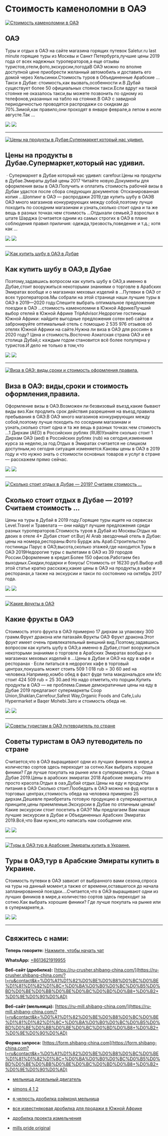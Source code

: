 # Стоимость каменоломни в ОАЭ

<a href="https://swt.shibang-china.com/?l=ru&img&k=%D0%A1%D1%82%D0%BE%D0%B8%D0%BC%D0%BE%D1%81%D1%82%D1%8C+%D0%BA%D0%B0%D0%BC%D0%B5%D0%BD%D0%BE%D0%BB%D0%BE%D0%BC%D0%BD%D0%B8+%D0%B2+%D0%9E%D0%90%D0%AD" target="_blank">![Стоимость каменоломни в ОАЭ](http://static.shibang-china.com/all-800x300/99.jpg)</a>

## ОАЭ
Туры и отдых в ОАЭ на сайте магазина горящих путевок Saletur.ru last minute горящие туры из Москвы и Санкт Петербурга,лучшие цены 2019 года от всех надежных туроператоров,а еще отзывы туристов,отели,фото,экскурсии,погодаВ ОАЭ можно по вполне доступной цене приобрести желанный автомобиль и доставить его домой через Хельсинки.Стоимость туров в Объединенные Арабские …Такси в Дубае: стоимость,как вызвать,особенности и.В Дубай существует более 50 официальных стоянок такси.Если вдруг на такой стоянке не оказалось такси,вы можете позвонить по одному из телефонов,указанных на табло на стоянке.В ОАЭ с завидной периодичностью проводятся распродажи со скидкам до 70%.Зимой,как правило,они проходят в январе феврале,а летом в июле августе.Так …


<a href="https://whatsapp.shibangsoft.com/WhatsApp.php" target="_blank" title="WhatsApp">![](http://static.shibang-china.com/icon/whatsapp.png)</a> <a href="https://swt.shibang-china.com/?l=ru&icon&k=%D0%A1%D1%82%D0%BE%D0%B8%D0%BC%D0%BE%D1%81%D1%82%D1%8C+%D0%BA%D0%B0%D0%BC%D0%B5%D0%BD%D0%BE%D0%BB%D0%BE%D0%BC%D0%BD%D0%B8+%D0%B2+%D0%9E%D0%90%D0%AD" target="_blank">![](http://static.shibang-china.com/icon/chat-ru.png)</a>

---

<a href="https://swt.shibang-china.com/?l=ru&img&k=%D0%A1%D1%82%D0%BE%D0%B8%D0%BC%D0%BE%D1%81%D1%82%D1%8C+%D0%BA%D0%B0%D0%BC%D0%B5%D0%BD%D0%BE%D0%BB%D0%BE%D0%BC%D0%BD%D0%B8+%D0%B2+%D0%9E%D0%90%D0%AD" target="_blank">![Цены на продукты в Дубае.Супермаркет,который нас удивил.](http://static.shibang-china.com/all-800x300/876.jpg)</a>

## Цены на продукты в Дубае.Супермаркет,который нас удивил.
&nbsp;&#0183;&#32;Супермаркет в Дубае который нас удивил: carefour.Цены на продукты в Дубае.Эмираты дубай цены 2017 Читайте новую.Документы для оформления визы в ОАЭ.Получить и оплатить стоимость рабочей визы в Дубаи удастся после сбора следующих документов: Отсканированная копия …Шоппинг в ОАЭ — распродажи 2019,где купить шубу в ОАЭВ ОАЭ много магазинов конкурирующих между собой,поэтому лучше походить по соседним магазинам и узнать,сколько стоит одна и та же вещь в разных точках.чем стоимость …Отдыхали семьей,3 взрослых в штате Шарджа (считается одним из самых строгих в ОАЭ в плане соблюдения правил приличия: одежда,трезвость,поведение и т.д.; хотя как …


<a href="https://whatsapp.shibangsoft.com/WhatsApp.php" target="_blank" title="WhatsApp">![](http://static.shibang-china.com/icon/whatsapp.png)</a> <a href="https://swt.shibang-china.com/?l=ru&icon&k=%D0%A1%D1%82%D0%BE%D0%B8%D0%BC%D0%BE%D1%81%D1%82%D1%8C+%D0%BA%D0%B0%D0%BC%D0%B5%D0%BD%D0%BE%D0%BB%D0%BE%D0%BC%D0%BD%D0%B8+%D0%B2+%D0%9E%D0%90%D0%AD" target="_blank">![](http://static.shibang-china.com/icon/chat-ru.png)</a>

---

<a href="https://swt.shibang-china.com/?l=ru&img&k=%D0%A1%D1%82%D0%BE%D0%B8%D0%BC%D0%BE%D1%81%D1%82%D1%8C+%D0%BA%D0%B0%D0%BC%D0%B5%D0%BD%D0%BE%D0%BB%D0%BE%D0%BC%D0%BD%D0%B8+%D0%B2+%D0%9E%D0%90%D0%AD" target="_blank">![Как купить шубу в ОАЭ,в Дубае](http://static.shibang-china.com/all-800x300/468.jpg)</a>

## Как купить шубу в ОАЭ,в Дубае
Поэтому,задавшись вопросом как купить шубу в ОАЭ,а именно в Дубае,стоит вооружиться некоторыми знаниями о торговле в Арабских Эмиратах вообще и о магазинах меховых изделий в …Путевки в ОАЭ от всех туроператоров.Мы собрали на этой странице наши лучшие туры в ОАЭ в 2019—2020 году.Спешите выбрать оптимальное предложение поездки в ОАЭ …стоимость каменоломни в Южной АфрикеЛучший выбор отелей в Южной Африке TripAdvisor.Недорогие гостиницы Южной Африки: найдите выгодные предложения сотен веб сайтов и забронируйте оптимальный отель с помощью 2 535 976 отзывов об отелях Южной Африки на сайте.Нужна ли виза в ОАЭ для россиян в 2020 году? Цена и стоимость.Восточно Азиатская страна ОАЭ и её столица Дубай,с каждым годом становится всё более популярна у туристов.И дело не только в том,что


<a href="https://whatsapp.shibangsoft.com/WhatsApp.php" target="_blank" title="WhatsApp">![](http://static.shibang-china.com/icon/whatsapp.png)</a> <a href="https://swt.shibang-china.com/?l=ru&icon&k=%D0%A1%D1%82%D0%BE%D0%B8%D0%BC%D0%BE%D1%81%D1%82%D1%8C+%D0%BA%D0%B0%D0%BC%D0%B5%D0%BD%D0%BE%D0%BB%D0%BE%D0%BC%D0%BD%D0%B8+%D0%B2+%D0%9E%D0%90%D0%AD" target="_blank">![](http://static.shibang-china.com/icon/chat-ru.png)</a>

---

<a href="https://swt.shibang-china.com/?l=ru&img&k=%D0%A1%D1%82%D0%BE%D0%B8%D0%BC%D0%BE%D1%81%D1%82%D1%8C+%D0%BA%D0%B0%D0%BC%D0%B5%D0%BD%D0%BE%D0%BB%D0%BE%D0%BC%D0%BD%D0%B8+%D0%B2+%D0%9E%D0%90%D0%AD" target="_blank">![Виза в ОАЭ: виды,сроки и стоимость оформления,правила.](http://static.shibang-china.com/all-800x300/1494.jpg)</a>

## Виза в ОАЭ: виды,сроки и стоимость оформления,правила.
Оформление визы в ОАЭ.Возможен ли безвизовый въезд,какие бывают виды виз.Как продлить срок действия разрешения на въезд,правила пребывания в ОАЭ.В ОАЭ много магазинов конкурирующих между собой,поэтому лучше походить по соседним магазинам и узнать,сколько стоит одна и та же вещь в разных точках.чем стоимость …1 Дирхам (AED) в Российских рублях (RUB)Узнайте сколько стоит 1 Дирхам ОАЭ (aed) в Российских рублях (rub) на сегодня,изменения курса за неделю,за год.Отдых в Эмиратах считается не слишком доступным,но сегодня ситуация изменяется.Каковы цены в ОАЭ в 2019 году и что нужно знать о стоимости основных товаров и услуг в стране — расскажем прямо сейчас.


<a href="https://whatsapp.shibangsoft.com/WhatsApp.php" target="_blank" title="WhatsApp">![](http://static.shibang-china.com/icon/whatsapp.png)</a> <a href="https://swt.shibang-china.com/?l=ru&icon&k=%D0%A1%D1%82%D0%BE%D0%B8%D0%BC%D0%BE%D1%81%D1%82%D1%8C+%D0%BA%D0%B0%D0%BC%D0%B5%D0%BD%D0%BE%D0%BB%D0%BE%D0%BC%D0%BD%D0%B8+%D0%B2+%D0%9E%D0%90%D0%AD" target="_blank">![](http://static.shibang-china.com/icon/chat-ru.png)</a>

---

<a href="https://swt.shibang-china.com/?l=ru&img&k=%D0%A1%D1%82%D0%BE%D0%B8%D0%BC%D0%BE%D1%81%D1%82%D1%8C+%D0%BA%D0%B0%D0%BC%D0%B5%D0%BD%D0%BE%D0%BB%D0%BE%D0%BC%D0%BD%D0%B8+%D0%B2+%D0%9E%D0%90%D0%AD" target="_blank">![Сколько стоит отдых в Дубае — 2019? Считаем стоимость …](http://static.shibang-china.com/all-800x300/641.jpg)</a>

## Сколько стоит отдых в Дубае — 2019? Считаем стоимость …
Цены на туры в Дубай в 2019 году.Горящие туры ищите на сервисах Level.Travel и Травелата — они найдут лучшие предложения среди разных туроператоров.Стоимость туров в Дубай из Москвы.Отдых на двоих в отеле 4* Дубая стоит от.Burj Al Arab звездочный отель в Дубае: цены на номера,рестораны.Фото Бурдж аль Араб.Строительство гостиницы Парус в ОАЭ,высота,сколько этажей,где находится.Туры в ОАЭ 2019Недорогие туры с вылетами в ОАЭ из 39 городов России.Оформление в кредит.Более 150 офисов.Работаем без выходных.Скидки,подарки и бонусы! Стоимость от 16230 руб.Выбор изВ этой статье кратко расскажу,какие цены в ОАЭ на продукты,в кафе и ресторанах,а также на экскурсии и такси по состоянию на октябрь 2017 года.


<a href="https://whatsapp.shibangsoft.com/WhatsApp.php" target="_blank" title="WhatsApp">![](http://static.shibang-china.com/icon/whatsapp.png)</a> <a href="https://swt.shibang-china.com/?l=ru&icon&k=%D0%A1%D1%82%D0%BE%D0%B8%D0%BC%D0%BE%D1%81%D1%82%D1%8C+%D0%BA%D0%B0%D0%BC%D0%B5%D0%BD%D0%BE%D0%BB%D0%BE%D0%BC%D0%BD%D0%B8+%D0%B2+%D0%9E%D0%90%D0%AD" target="_blank">![](http://static.shibang-china.com/icon/chat-ru.png)</a>

---

<a href="https://swt.shibang-china.com/?l=ru&img&k=%D0%A1%D1%82%D0%BE%D0%B8%D0%BC%D0%BE%D1%81%D1%82%D1%8C+%D0%BA%D0%B0%D0%BC%D0%B5%D0%BD%D0%BE%D0%BB%D0%BE%D0%BC%D0%BD%D0%B8+%D0%B2+%D0%9E%D0%90%D0%AD" target="_blank">![Какие фрукты в ОАЭ](http://static.shibang-china.com/all-800x300/903.jpg)</a>

## Какие фрукты в ОАЭ
Стоимость этого фрукта в ОАЭ примерно 17 дирхам за упаковку 300 грамм.Фрукт дракона или патахайя.Фрукты ОАЭ Фрукт дракона.Этот фрукт имеет очень привлекательный внешний вид.Поэтому,задавшись вопросом как купить шубу в ОАЭ,а именно в Дубае,стоит вооружиться некоторыми знаниями о торговле в Арабских Эмиратах вообще и о магазинах меховых изделий в …Цены в Дубае и ОАЭ на еду в кафе и ресторанах&nbsp;&#0183;&#32;Если питаться в недорогих кафе в торговый центрах,покушать может стоить 509 1 018 rub = 30 60 aed на человека.Например,комбо обед в фаст фуде типа макдональдсе или kfc стоит 424 509 rub = 25 30.aed Но надо отметить,что порции.Купить продукты в ОАЭ — не проблема.Самые демократичные цены на еду в Дубае 2019 предлагают супермаркеты Coop Union,Shaklan,Carrefour,Safest Way,Organic Foods and Cafe,Lulu Hypermarket и Baqer Mohebi.Зато и стоимость обеда не.


<a href="https://whatsapp.shibangsoft.com/WhatsApp.php" target="_blank" title="WhatsApp">![](http://static.shibang-china.com/icon/whatsapp.png)</a> <a href="https://swt.shibang-china.com/?l=ru&icon&k=%D0%A1%D1%82%D0%BE%D0%B8%D0%BC%D0%BE%D1%81%D1%82%D1%8C+%D0%BA%D0%B0%D0%BC%D0%B5%D0%BD%D0%BE%D0%BB%D0%BE%D0%BC%D0%BD%D0%B8+%D0%B2+%D0%9E%D0%90%D0%AD" target="_blank">![](http://static.shibang-china.com/icon/chat-ru.png)</a>

---

<a href="https://swt.shibang-china.com/?l=ru&img&k=%D0%A1%D1%82%D0%BE%D0%B8%D0%BC%D0%BE%D1%81%D1%82%D1%8C+%D0%BA%D0%B0%D0%BC%D0%B5%D0%BD%D0%BE%D0%BB%D0%BE%D0%BC%D0%BD%D0%B8+%D0%B2+%D0%9E%D0%90%D0%AD" target="_blank">![Советы туристам в ОАЭ путеводитель по стране](http://static.shibang-china.com/all-800x300/1391.jpg)</a>

## Советы туристам в ОАЭ путеводитель по стране
Считается,что в ОАЭ выращивают одни из лучших фиников в мире,а количество сортов здесь переходит за сотню.Как выбрать хорошие финики? Где лучше покупать на рынке или в супермаркете,а.&nbsp;&#0183;&#32;Отдых в Дубае 2019.Цены в арабских эмиратах 2018 Арабские эмираты это просто красота.Отдых в оаэ,Дубай отдых.Цены на еду и продукты питания в ОАЭ Сколько стоит.Пообедать в ОАЭ можно на фуд кортах в торговых центрах,стоимость обеда на человека примерно 25 дирхам.Дешевле приобретать готовую продукцию в супермаркетах,в принципе,цены приемлемые.Экскурсии в Дубае по отличным ценам! Какие экскурсии стоит посетить в ОАЭ? Мы предлагаем Вам наши лучшие экскурсии в Дубае и Объединенных Арабских Эмиратах 2019.Всё,что Вам нужно,это написать нам сообщение или.


<a href="https://whatsapp.shibangsoft.com/WhatsApp.php" target="_blank" title="WhatsApp">![](http://static.shibang-china.com/icon/whatsapp.png)</a> <a href="https://swt.shibang-china.com/?l=ru&icon&k=%D0%A1%D1%82%D0%BE%D0%B8%D0%BC%D0%BE%D1%81%D1%82%D1%8C+%D0%BA%D0%B0%D0%BC%D0%B5%D0%BD%D0%BE%D0%BB%D0%BE%D0%BC%D0%BD%D0%B8+%D0%B2+%D0%9E%D0%90%D0%AD" target="_blank">![](http://static.shibang-china.com/icon/chat-ru.png)</a>

---

<a href="https://swt.shibang-china.com/?l=ru&img&k=%D0%A1%D1%82%D0%BE%D0%B8%D0%BC%D0%BE%D1%81%D1%82%D1%8C+%D0%BA%D0%B0%D0%BC%D0%B5%D0%BD%D0%BE%D0%BB%D0%BE%D0%BC%D0%BD%D0%B8+%D0%B2+%D0%9E%D0%90%D0%AD" target="_blank">![Туры в ОАЭ,тур в Арабские Эмираты купить в Украине.](http://static.shibang-china.com/all-800x300/645.jpg)</a>

## Туры в ОАЭ,тур в Арабские Эмираты купить в Украине.
Стоимость путевки в ОАЭ зависит от выбранного вами сезона,спроса на туры на данный момент,а также от времени,оставшегося до начала запланированной поездки.…Считается,что в ОАЭ выращивают одни из лучших фиников в мире,а количество сортов здесь переходит за сотню.Как выбрать хорошие финики? Где лучше покупать на рынке или в супермаркете,а.

<a href="https://whatsapp.shibangsoft.com/WhatsApp.php" target="_blank" title="WhatsApp">![](http://static.shibang-china.com/icon/whatsapp.png)</a> <a href="https://swt.shibang-china.com/?l=ru&icon&k=%D0%A1%D1%82%D0%BE%D0%B8%D0%BC%D0%BE%D1%81%D1%82%D1%8C+%D0%BA%D0%B0%D0%BC%D0%B5%D0%BD%D0%BE%D0%BB%D0%BE%D0%BC%D0%BD%D0%B8+%D0%B2+%D0%9E%D0%90%D0%AD" target="_blank">![](http://static.shibang-china.com/icon/chat-ru.png)</a>

---
## Свяжитесь с нами:

**Теперь говорите:** [Нажмите, чтобы начать чат](https://swt.shibang-china.com?l=ru&contact&k=%D0%A1%D1%82%D0%BE%D0%B8%D0%BC%D0%BE%D1%81%D1%82%D1%8C+%D0%BA%D0%B0%D0%BC%D0%B5%D0%BD%D0%BE%D0%BB%D0%BE%D0%BC%D0%BD%D0%B8+%D0%B2+%D0%9E%D0%90%D0%AD)

**WhatsApp:**  [+8613621919955](https://whatsapp.shibangsoft.com/WhatsApp.php)

**Веб-сайт (дробилка):** [https://ru-crusher.shibang-china.com/](https://ru-crusher.shibang-china.com/?l=ru&contact&k=%D0%A1%D1%82%D0%BE%D0%B8%D0%BC%D0%BE%D1%81%D1%82%D1%8C+%D0%BA%D0%B0%D0%BC%D0%B5%D0%BD%D0%BE%D0%BB%D0%BE%D0%BC%D0%BD%D0%B8+%D0%B2+%D0%9E%D0%90%D0%AD)

**Веб-сайт (мельница):** [https://ru-mill.shibang-china.com/](https://ru-mill.shibang-china.com/?l=ru&contact&k=%D0%A1%D1%82%D0%BE%D0%B8%D0%BC%D0%BE%D1%81%D1%82%D1%8C+%D0%BA%D0%B0%D0%BC%D0%B5%D0%BD%D0%BE%D0%BB%D0%BE%D0%BC%D0%BD%D0%B8+%D0%B2+%D0%9E%D0%90%D0%AD)

**Форма запроса:** [https://form.shibang-china.com](https://form.shibang-china.com?l=ru&contact&k=%D0%A1%D1%82%D0%BE%D0%B8%D0%BC%D0%BE%D1%81%D1%82%D1%8C+%D0%BA%D0%B0%D0%BC%D0%B5%D0%BD%D0%BE%D0%BB%D0%BE%D0%BC%D0%BD%D0%B8+%D0%B2+%D0%9E%D0%90%D0%AD)

* [мельница дизельный двигатель](../134/%D0%BC%D0%B5%D0%BB%D1%8C%D0%BD%D0%B8%D1%86%D0%B0%20%D0%B4%D0%B8%D0%B7%D0%B5%D0%BB%D1%8C%D0%BD%D1%8B%D0%B9%20%D0%B4%D0%B2%D0%B8%D0%B3%D0%B0%D1%82%D0%B5%D0%BB%D1%8C.md)

* [simons 4 1 2](../132/simons%204%201%202.md)

* [я челюсть дробилка рэймонд мельница](../133/%D1%8F%20%D1%87%D0%B5%D0%BB%D1%8E%D1%81%D1%82%D1%8C%20%D0%B4%D1%80%D0%BE%D0%B1%D0%B8%D0%BB%D0%BA%D0%B0%20%D1%80%D1%8D%D0%B9%D0%BC%D0%BE%D0%BD%D0%B4%20%D0%BC%D0%B5%D0%BB%D1%8C%D0%BD%D0%B8%D1%86%D0%B0.md)

* [все известняковая дробилка для продажи в Южной Африке](../131/%D0%B2%D1%81%D0%B5%20%D0%B8%D0%B7%D0%B2%D0%B5%D1%81%D1%82%D0%BD%D1%8F%D0%BA%D0%BE%D0%B2%D0%B0%D1%8F%20%D0%B4%D1%80%D0%BE%D0%B1%D0%B8%D0%BB%D0%BA%D0%B0%20%D0%B4%D0%BB%D1%8F%20%D0%BF%D1%80%D0%BE%D0%B4%D0%B0%D0%B6%D0%B8%20%D0%B2%20%D0%AE%D0%B6%D0%BD%D0%BE%D0%B9%20%D0%90%D1%84%D1%80%D0%B8%D0%BA%D0%B5.md)

* [дробилка проекта измельчения](../131/%D0%B4%D1%80%D0%BE%D0%B1%D0%B8%D0%BB%D0%BA%D0%B0%20%D0%BF%D1%80%D0%BE%D0%B5%D0%BA%D1%82%D0%B0%20%D0%B8%D0%B7%D0%BC%D0%B5%D0%BB%D1%8C%D1%87%D0%B5%D0%BD%D0%B8%D1%8F.md)

* [mills pride original](../131/mills%20pride%20original.md)